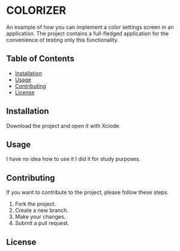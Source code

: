 # COLORIZER

An example of how you can implement a color settings screen in an application. The project contains a full-fledged application for the convenience of testing only this functionality.

## Table of Contents

- [Installation](#installation)
- [Usage](#usage)
- [Contributing](#contributing)
- [License](#license)

## Installation

Download the project and open it with Xciode.

## Usage

I have no idea how to use it  I did it for study purposes.

## Contributing

If you want to contribute to the project, please follow these steps.

1. Fork the project.
2. Create a new branch.
3. Make your changes.
4. Submit a pull request.

## License

